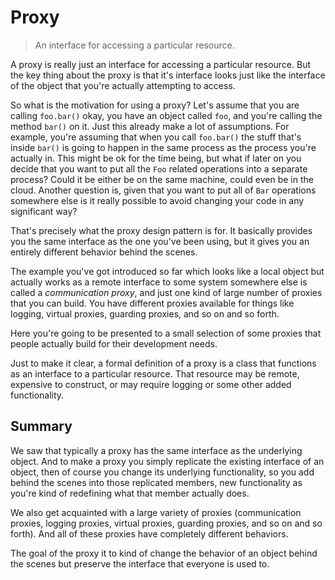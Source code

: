 # Proxy

> An interface for accessing a particular resource.

A proxy is really just an interface for accessing a particular resource. But the key thing about the proxy is that it's interface looks just like the interface of the object that you're actually attempting to access.

So what is the motivation for using a proxy? Let's assume that you are calling `foo.bar()` okay, you have an object called `foo`, and you're calling the method `bar()` on it. Just this already make a lot of assumptions. For example, you're assuming that when you call `foo.bar()` the stuff that's inside `bar()` is going to happen in the same process as the process you're actually in. This might be ok for the time being, but what if later on you decide that you want to put all the `Foo` related operations into a separate process? Could it be either be on the same machine, could even be in the cloud. Another question is, given that you want to put all of `Bar` operations somewhere else is it really possible to avoid changing your code in any significant way? 

That's precisely what the proxy design pattern is for. It basically provides you the same interface as the one you've been using, but it gives you an entirely different behavior behind the scenes.

The example you've got introduced so far which looks like a local object but actually works as a remote interface to some system somewhere else is called a *communication proxy*, and just one kind of large number of proxies that you can build. You have different proxies available for things like logging, virtual proxies, guarding proxies, and so on and so forth.

Here you're going to be presented to a small selection of some proxies that people actually build for their development needs.

Just to make it clear, a formal definition of a proxy is a class that functions as an interface to a particular resource. That resource may be remote, expensive to construct, or may require logging or some other added functionality.

## Summary

We saw that typically a proxy has the same interface as the underlying object. And to make a proxy you simply replicate the existing interface of an object, then of course you change its underlying functionality, so you add behind the scenes into those replicated members, new functionality as you're kind of redefining what that member actually does.

We also get acquainted with a large variety of proxies (communication proxies, logging proxies, virtual proxies, guarding proxies, and so on and so forth). And all of these proxies have completely different behaviors.

The goal of the proxy it to kind of change the behavior of an object behind the scenes but preserve the interface that everyone is used to.